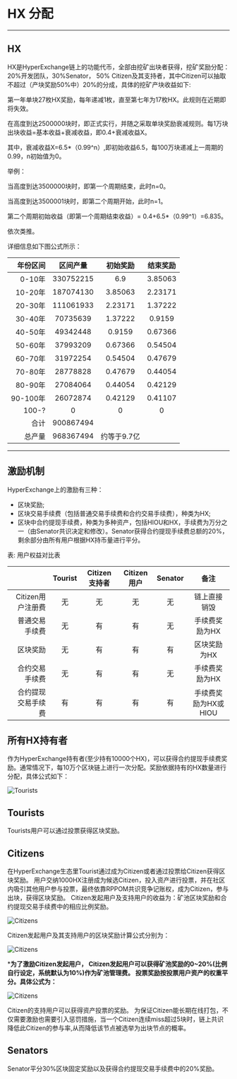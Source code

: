 # HX 分配

---

## HX

HX是HyperExchange链上的功能代币，全部由挖矿出块者获得，挖矿奖励分配：20%开发团队，30%Senator， 50% Citizen及其支持者，其中Citizen可以抽取不超过（产块奖励50%中）20%的分成，具体的挖矿产块收益如下:

第一年单块27枚HX奖励，每年递减1枚，直至第七年为17枚HX。此规则在近期即将失效。

在高度到达2500000块时，即正式实行，并随之采取单块奖励衰减规则。每1万块出块收益=基本收益+衰减收益，即0.4+衰减收益X。

其中，衰减收益X=6.5*（0.99^n）,即初始收益6.5，每100万块递减上一周期的0.99，n初始值为0。

举例：

当高度到达3500000块时，即第一个周期结束，此时n=0。

当高度到达3500001块时，即第二个周期开始，此时n=1。

第二个周期初始收益（即第一个周期结束收益）= 0.4+6.5*（0.99^1）=6.835。

依次类推。



详细信息如下图公式所示：

|年份区间| 区间产量 | 初始奖励|结束奖励|
| ---------:|:----:|:---------:|:---------:|
| 0-10年|330752215|6.9|3.85063|
| 10-20年|187074130|3.85063|2.23171|
| 20-30年|111061933|2.23171|1.37222|
| 30-40年|70735639|1.37222|0.9159|
| 40-50年|49342448|0.9159|0.67366|
| 50-60年|37993209|0.67366|0.54504|
| 60-70年|31972254|0.54504|0.47679|
| 70-80年|28778828|0.47679|0.44054|
| 80-90年|27084064|0.44054|0.42129|
| 90-100年|26072874|0.42129|0.41107|
| 100-?|0|0|0|
| 合计|900867494|||
|总产量|968367494|约等于9.7亿|

---

## 激励机制

HyperExchange上的激励有三种：

*	区块奖励;
*	区块交易手续费（包括普通交易手续费和合约交易手续费），种类为HX;
*	区块中合约提现手续费，种类为多种资产，包括HIOU和HX，手续费为万分之一（由Senator共识决定和修改）。Senator获得合约提现手续费总额的20%，剩余部分由所有用户根据HX持币量进行平分。

表: 用户权益对比表

|                          | Tourist | Citizen支持者 | Citizen用户 | Senator | 备注 |
| ---------:|:----:|:---------:|:------:|:---------:|:------:|
| Citizen用户注册费| 无    | 无          | 无       | 无 | 链上直接销毁|
| 普通交易手续费   | 无    | 有         | 有      | 无 | 手续费奖励为HX|
| 区块奖励        | 无    | 有         | 有      | 有| 区块奖励为HX|
| 合约交易手续费| 无| 有     | 有      | 无 |手续费奖励为HX|
| 合约提现交易手续费| 有     | 有| 有      | 有         |手续费奖励为HX或HIOU|


## 所有HX持有者

作为HyperExchange持有者(至少持有10000个HX)，可以获得合约提现手续费奖励。通常情况下，每10万个区块链上进行一次分配。奖励依据持有的HX数量进行分配，具体公式如下：

![Tourists](/img/getting-started/calc1.png)

## Tourists

Tourists用户可以通过投票获得区块奖励。

## Citizens

在HyperExchange生态里Tourist通过成为Citizen或者通过投票给Citizen获得区块奖励。
用户交纳1000HX注册成为候选Citizen，投入资产进行投票，并在社区内吸引其他用户参与投票，最终依靠RPPOM共识竞争记账权，成为Citizen，参与出块，获得区块奖励。
Citizen发起用户及支持用户的收益为：矿池区块奖励和合约提现交易手续费中的相应比例奖励。

![Citizens](/img/getting-started/calc2.png)

Citizen发起用户及其支持用户的区块奖励计算公式分别为：

![Citizens](/img/getting-started/calc3.png)

***为了激励Citizen发起用户， Citizen发起用户可以获得矿池奖励的0~20%(比例自行设定，系统默认为10%)作为矿池管理费。
投票奖励按投票用户资产的权重平分。具体公式为：**

![Citizens](/img/getting-started/calc4.png)

Citizen的支持用户可以获得资产投票的奖励。
为保证Citizen能长期在线打包，不仅需要激励也需要引入惩罚措施，当一个Citizen连续miss超过5块时，链上共识降低此Citizen的参与率,从而降低该节点被选举为出块节点的概率。

## Senators

Senator平分30%区块固定奖励以及获得合约提现交易手续费中的20%奖励。